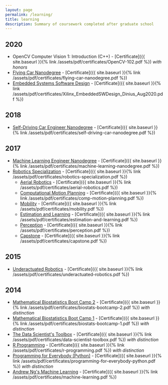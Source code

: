 ```yaml
---
layout: page
permalink: /learning/
title: learning
description: Summary of coursework completed after graduate school
---
```


## 2020
* OpenCV Computer Vision 1: Introduction (C++) - [Certificate]({{ site.baseurl }}{% link /assets/pdf/certificates/OpenCV-102.pdf %}) _with honors_
* [Flying Car Nanodegree](https://classroom.udacity.com/nanodegrees/nd787/syllabus/core-curriculum) - [Certificate]({{ site.baseurl }}{% link /assets/pdf/certificates/flying-car-nanodegree.pdf %})
* [Embedded Systems Software Design](https://www.hardent.com/course/embedded-systems-software-design/) - [Certificate]({{ site.baseurl }}{% link /assets/pdf/certificates/Xilinx_EmbeddedSWDesign_Dinius_Aug2020.pdf %})

## 2018
* [Self-Driving Car Engineer Nanodegree](https://classroom.udacity.com/nanodegrees/nd013/syllabus/core-curriculum) - [Certificate]({{ site.baseurl }}{% link /assets/pdf/certificates/self-driving-car-nanodegree.pdf %})

## 2017
* [Machine Learning Engineer Nanodegree](https://classroom.udacity.com/nanodegrees/nd009/syllabus/core-curriculum) - [Certificate]({{ site.baseurl }}{% link /assets/pdf/certificates/machine-learning-nanodegree.pdf %})
* [Robotics Specialization](https://www.coursera.org/specializations/robotics) - [Certificate]({{ site.baseurl }}{% link /assets/pdf/certificates/robotics-specialization.pdf %})
    - [Aerial Robotics](https://www.coursera.org/learn/robotics-flight) - [Certificate]({{ site.baseurl }}{% link /assets/pdf/certificates/aerial-robotics.pdf %})
    - [Computational Motion Planning](https://www.coursera.org/learn/robotics-motion-planning) - [Certificate]({{ site.baseurl }}{% link /assets/pdf/certificates/comp-motion-planning.pdf %})
    - [Mobility](https://www.coursera.org/learn/robotics-mobility) - [Certificate]({{ site.baseurl }}{% link /assets/pdf/certificates/mobility.pdf %})
    - [Estimation and Learning](https://www.coursera.org/learn/robotics-learning) - [Certificate]({{ site.baseurl }}{% link /assets/pdf/certificates/estimation-and-learning.pdf %})
    - [Perception](https://www.coursera.org/learn/robotics-perception) - [Certificate]({{ site.baseurl }}{% link /assets/pdf/certificates/perception.pdf %})
    - [Capstone](https://www.coursera.org/learn/robotics-capstone) - [Certificate]({{ site.baseurl }}{% link /assets/pdf/certificates/capstone.pdf %})

## 2015
* [Underactuated Robotics](https://courses.edx.org/courses/course-v1:MITx+6.832x_2+3T2015/course/) - [Certificate]({{ site.baseurl }}{% link /assets/pdf/certificates/underactuated-robotics.pdf %})

## 2014
* [Mathematical Biostatistics Boot Camp 2](https://www.coursera.org/learn/biostatistics-2) - [Certificate]({{ site.baseurl }}{% link /assets/pdf/certificates/biostats-bootcamp-2.pdf %}) _with distinction_
* [Mathematical Biostatistics Boot Camp 1](https://www.coursera.org/learn/biostatistics) - [Certificate]({{ site.baseurl }}{% link /assets/pdf/certificates/biostats-bootcamp-1.pdf %}) _with distinction_
* [The Data Scientist's Toolbox](https://www.coursera.org/learn/data-scientists-tools) - [Certificate]({{ site.baseurl }}{% link /assets/pdf/certificates/data-scientist-toolbox.pdf %}) _with distinction_
* [R Programming](https://www.coursera.org/learn/r-programming) - [Certificate]({{ site.baseurl }}{% link /assets/pdf/certificates/r-programming.pdf %}) _with distinction_
* [Programming for Everybody (Python)](https://www.coursera.org/course/pythonlearn) - [Certificate]({{ site.baseurl }}{% link /assets/pdf/certificates/programming-for-everybody-python.pdf %}) _with distinction_
* [Andrew Ng's Machine Learning](https://www.coursera.org/learn/machine-learning) - [Certificate]({{ site.baseurl }}{% link /assets/pdf/certificates/machine-learning.pdf %})
